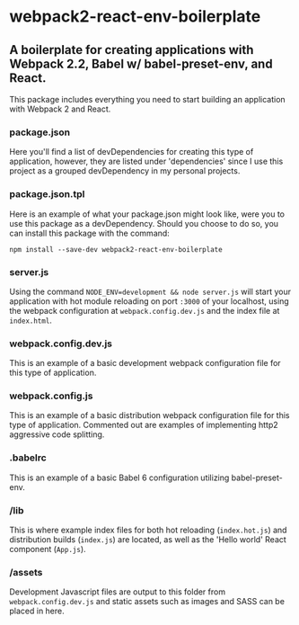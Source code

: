 # webpack2-react-env-boilerplate
## A boilerplate for creating applications with Webpack 2.2, Babel w/ babel-preset-env, and React.

This package includes everything you need to start building an application with
Webpack 2 and React.


### package.json
Here you'll find a list of devDependencies for creating this type of
application, however, they are listed under 'dependencies' since I use this
project as a grouped devDependency in my personal projects.


### package.json.tpl
Here is an example of what your package.json might look like, were you to
use this package as a devDependency. Should you choose to do so, you can
install this package with the command:

`npm install --save-dev webpack2-react-env-boilerplate`


### server.js
Using the command `NODE_ENV=development && node server.js` will start your
application with hot module reloading on port `:3000` of your localhost, using
the webpack configuration at `webpack.config.dev.js` and the index file at
`index.html`.


### webpack.config.dev.js
This is an example of a basic development webpack configuration file for this
type of application.


### webpack.config.js
This is an example of a basic distribution webpack configuration file for this
type of application. Commented out are examples of implementing http2
aggressive code splitting.


### .babelrc
This is an example of a basic Babel 6 configuration utilizing babel-preset-env.


### /lib
This is where example index files for both hot reloading (`index.hot.js`) and
distribution builds (`index.js`) are located, as well as the 'Hello world'
React component (`App.js`).


### /assets
Development Javascript files are output to this folder from
`webpack.config.dev.js` and static assets such as images and SASS can be
placed in here.
